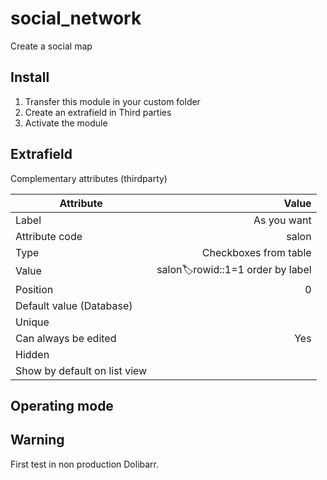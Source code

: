 # social_network
Create a social map

## Install
1. Transfer this module in your custom folder
2. Create an extrafield in Third parties
3. Activate the module

## Extrafield
Complementary attributes (thirdparty)

| Attribute         | Value  |
| -------------     | -----: |
| Label    |As you want|
| Attribute code    |salon|
| Type | Checkboxes from table|
| Value | salon:label:rowid::1=1 order by label |
| Position | 0 |
| Default value (Database) ||
| Unique ||
| Can always be edited | Yes |
| Hidden ||
| Show by default on list view ||

## Operating mode


## Warning
First test in non production Dolibarr.
